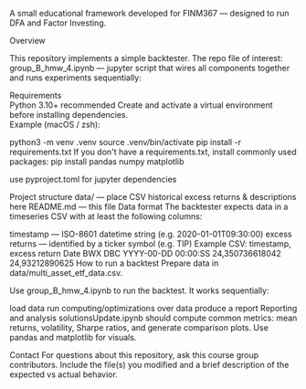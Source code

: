 A small educational framework developed for FINM367 — designed to run DFA and Factor Investing.

Overview

This repository implements a simple backtester. The repo file of interest: group_B_hmw_4.ipynb — jupyter script that wires all components together and runs experiments sequentially:

Requirements
 <br />
Python 3.10+ recommended
Create and activate a virtual environment before installing dependencies.
 <br />
Example (macOS / zsh):

python3 -m venv .venv
source .venv/bin/activate
pip install -r requirements.txt
If you don't have a requirements.txt, install commonly used packages: pip install pandas numpy matplotlib

use pyproject.toml for jupyter dependencies

Project structure
data/ — place CSV historical excess returns & descriptions here
README.md — this file
Data format
The backtester expects data in a timeseries CSV with at least the following columns:

timestamp — ISO-8601 datetime string (e.g. 2020-01-01T09:30:00)
excess returns — identified by a ticker symbol (e.g. TIP) Example CSV:
timestamp, excess return
Date	BWX	DBC
YYYY-00-DD 00:00:SS	24,350736618042	24,93212890625
How to run a backtest
Prepare data in data/multi_asset_etf_data.csv.

Use group_B_hmw_4.ipynb to run the backtest. It works sequentially:

load data
run computing/optimizations over data
produce a report
Reporting and analysis
solutionsUpdate.ipynb should compute common metrics: mean returns, volatility, Sharpe ratios, and generate comparison plots. Use pandas and matplotlib for visuals.

Contact
For questions about this repository, ask this course group contributors. Include the file(s) you modified and a brief description of the expected vs actual behavior.
